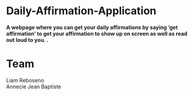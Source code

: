# Daily-Affirmation-Application
<strong> A webpage where you can get your daily affirmations by saying ‘get affirmation’ to get your affirmation to show up on screen as well as read out loud to you.
.</strong>
<h1>Team</h1>
 Liam Reboseno
<br>Annecie Jean Baptiste</br>
